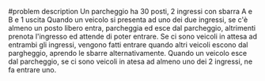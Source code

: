 #problem description
Un parcheggio ha 30 posti, 2 ingressi con sbarra A e B e 1 uscita
Quando un veicolo si presenta ad uno dei due ingressi, se c'è almeno un posto libero entra, parcheggia ed esce dal parcheggio, altrimenti prenota l'ingresso ed attende di poter entrare.
Se ci sono veicoli in attesa ad entrambi gli ingressi, vengono fatti entrare quando altri veicoli escono dal pargheggio, aprendo le sbarre alternativamente.
Quando un veicolo esce dal parcheggio, se ci sono veicoli in atesa ad almeno uno dei 2 ingressi, ne fa entrare uno.